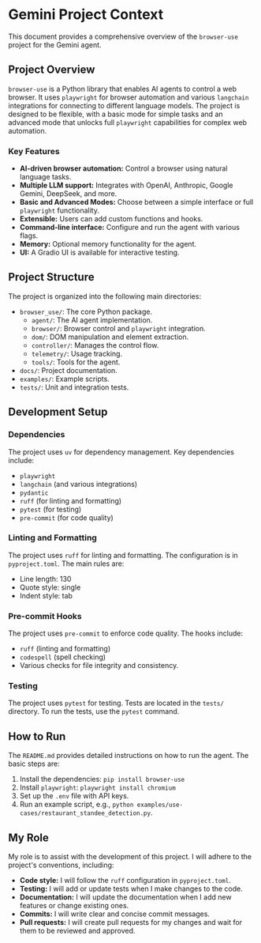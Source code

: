 
# Gemini Project Context

This document provides a comprehensive overview of the `browser-use` project for the Gemini agent.

## Project Overview

`browser-use` is a Python library that enables AI agents to control a web browser. It uses `playwright` for browser automation and various `langchain` integrations for connecting to different language models. The project is designed to be flexible, with a basic mode for simple tasks and an advanced mode that unlocks full `playwright` capabilities for complex web automation.

### Key Features

-   **AI-driven browser automation:** Control a browser using natural language tasks.
-   **Multiple LLM support:** Integrates with OpenAI, Anthropic, Google Gemini, DeepSeek, and more.
-   **Basic and Advanced Modes:** Choose between a simple interface or full `playwright` functionality.
-   **Extensible:** Users can add custom functions and hooks.
-   **Command-line interface:** Configure and run the agent with various flags.
-   **Memory:** Optional memory functionality for the agent.
-   **UI:** A Gradio UI is available for interactive testing.

## Project Structure

The project is organized into the following main directories:

-   `browser_use/`: The core Python package.
    -   `agent/`: The AI agent implementation.
    -   `browser/`: Browser control and `playwright` integration.
    -   `dom/`: DOM manipulation and element extraction.
    -   `controller/`: Manages the control flow.
    -   `telemetry/`: Usage tracking.
    -   `tools/`: Tools for the agent.
-   `docs/`: Project documentation.
-   `examples/`: Example scripts.
-   `tests/`: Unit and integration tests.

## Development Setup

### Dependencies

The project uses `uv` for dependency management. Key dependencies include:

-   `playwright`
-   `langchain` (and various integrations)
-   `pydantic`
-   `ruff` (for linting and formatting)
-   `pytest` (for testing)
-   `pre-commit` (for code quality)

### Linting and Formatting

The project uses `ruff` for linting and formatting. The configuration is in `pyproject.toml`. The main rules are:

-   Line length: 130
-   Quote style: single
-   Indent style: tab

### Pre-commit Hooks

The project uses `pre-commit` to enforce code quality. The hooks include:

-   `ruff` (linting and formatting)
-   `codespell` (spell checking)
-   Various checks for file integrity and consistency.

### Testing

The project uses `pytest` for testing. Tests are located in the `tests/` directory. To run the tests, use the `pytest` command.

## How to Run

The `README.md` provides detailed instructions on how to run the agent. The basic steps are:

1.  Install the dependencies: `pip install browser-use`
2.  Install `playwright`: `playwright install chromium`
3.  Set up the `.env` file with API keys.
4.  Run an example script, e.g., `python examples/use-cases/restaurant_standee_detection.py`.

## My Role

My role is to assist with the development of this project. I will adhere to the project's conventions, including:

-   **Code style:** I will follow the `ruff` configuration in `pyproject.toml`.
-   **Testing:** I will add or update tests when I make changes to the code.
-   **Documentation:** I will update the documentation when I add new features or change existing ones.
-   **Commits:** I will write clear and concise commit messages.
-   **Pull requests:** I will create pull requests for my changes and wait for them to be reviewed and approved.
